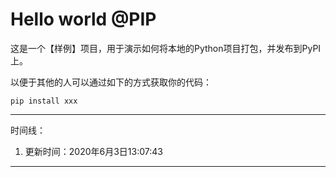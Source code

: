# Hello world  @PIP

这是一个【样例】项目，用于演示如何将本地的Python项目打包，并发布到PyPI上。

以便于其他的人可以通过如下的方式获取你的代码：
```
pip install xxx
```
---
时间线：
1. 更新时间：2020年6月3日13:07:43

---

